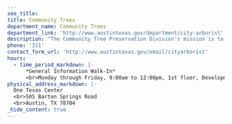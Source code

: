 ```yaml
---
seo_title:
title: Community Trees
department_name: Community Trees
department_link: 'http://www.austintexas.gov/department/city-arborist'
description: "The Community Tree Preservation Division's mission is to protect and nurture Austin’s trees on behalf of the community through regulation, planning, and collaborative work."
phone: '311'
contact_form_url: 'http://www.austintexas.gov/email/cityarborist'
hours:
  - time_period_markdown: |-
      *General Information Walk-In*
      <br>Monday through Friday, 9:00am to 12:00pm, 1st floor, Development Assistance Center
physical_address_markdown: |-
  One Texas Center
  <br>505 Barton Springs Road
  <br>​Austin, TX 78704
_hide_content: true
---
```


